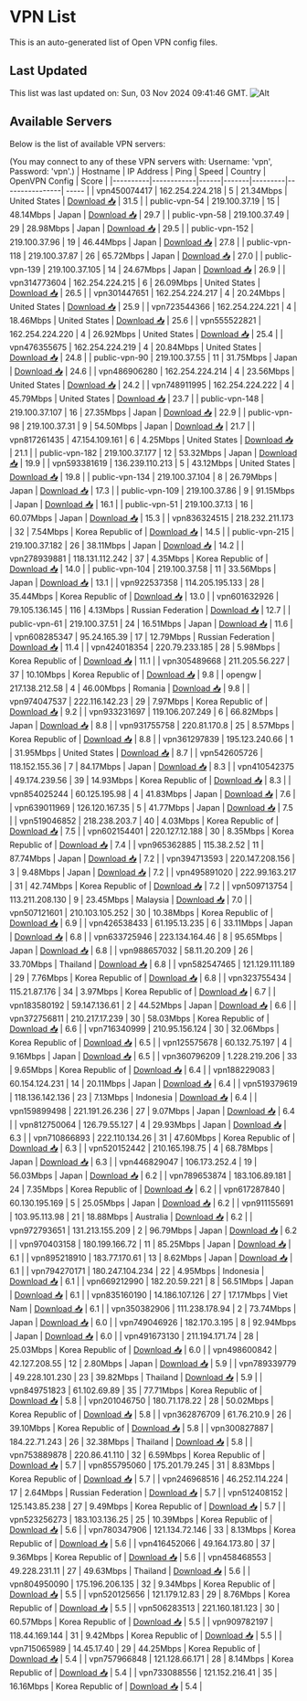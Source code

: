 # VPN List

This is an auto-generated list of Open VPN config files.

## Last Updated

This list was last updated on: Sun, 03 Nov 2024 09:41:46 GMT.
![Alt](https://repobeats.axiom.co/api/embed/186b98318ef1479477931607c1ad7d823f12451f.svg "Repobeats analytics image")

## Available Servers

Below is the list of available VPN servers:

(You may connect to any of these VPN servers with: Username: 'vpn', Password: 'vpn'.)
| Hostname | IP Address | Ping | Speed | Country | OpenVPN Config | Score |
|----------|------------|------|-------|---------|----------------| ----- |
| vpn450074417 | 162.254.224.218 | 5 | 21.34Mbps | United States | [Download 📥](./configs/server_0_US.ovpn) | 31.5 |
| public-vpn-54 | 219.100.37.19 | 15 | 48.14Mbps | Japan | [Download 📥](./configs/server_1_JP.ovpn) | 29.7 |
| public-vpn-58 | 219.100.37.49 | 29 | 28.98Mbps | Japan | [Download 📥](./configs/server_2_JP.ovpn) | 29.5 |
| public-vpn-152 | 219.100.37.96 | 19 | 46.44Mbps | Japan | [Download 📥](./configs/server_3_JP.ovpn) | 27.8 |
| public-vpn-118 | 219.100.37.87 | 26 | 65.72Mbps | Japan | [Download 📥](./configs/server_4_JP.ovpn) | 27.0 |
| public-vpn-139 | 219.100.37.105 | 14 | 24.67Mbps | Japan | [Download 📥](./configs/server_5_JP.ovpn) | 26.9 |
| vpn314773604 | 162.254.224.215 | 6 | 26.09Mbps | United States | [Download 📥](./configs/server_6_US.ovpn) | 26.5 |
| vpn301447651 | 162.254.224.217 | 4 | 20.24Mbps | United States | [Download 📥](./configs/server_7_US.ovpn) | 25.9 |
| vpn723544366 | 162.254.224.221 | 4 | 18.46Mbps | United States | [Download 📥](./configs/server_8_US.ovpn) | 25.6 |
| vpn555522821 | 162.254.224.220 | 4 | 26.92Mbps | United States | [Download 📥](./configs/server_9_US.ovpn) | 25.4 |
| vpn476355675 | 162.254.224.219 | 4 | 20.84Mbps | United States | [Download 📥](./configs/server_10_US.ovpn) | 24.8 |
| public-vpn-90 | 219.100.37.55 | 11 | 31.75Mbps | Japan | [Download 📥](./configs/server_11_JP.ovpn) | 24.6 |
| vpn486906280 | 162.254.224.214 | 4 | 23.56Mbps | United States | [Download 📥](./configs/server_12_US.ovpn) | 24.2 |
| vpn748911995 | 162.254.224.222 | 4 | 45.79Mbps | United States | [Download 📥](./configs/server_13_US.ovpn) | 23.7 |
| public-vpn-148 | 219.100.37.107 | 16 | 27.35Mbps | Japan | [Download 📥](./configs/server_14_JP.ovpn) | 22.9 |
| public-vpn-98 | 219.100.37.31 | 9 | 54.50Mbps | Japan | [Download 📥](./configs/server_15_JP.ovpn) | 21.7 |
| vpn817261435 | 47.154.109.161 | 6 | 4.25Mbps | United States | [Download 📥](./configs/server_16_US.ovpn) | 21.1 |
| public-vpn-182 | 219.100.37.177 | 12 | 53.32Mbps | Japan | [Download 📥](./configs/server_17_JP.ovpn) | 19.9 |
| vpn593381619 | 136.239.110.213 | 5 | 43.12Mbps | United States | [Download 📥](./configs/server_18_US.ovpn) | 19.8 |
| public-vpn-134 | 219.100.37.104 | 8 | 26.79Mbps | Japan | [Download 📥](./configs/server_19_JP.ovpn) | 17.3 |
| public-vpn-109 | 219.100.37.86 | 9 | 91.15Mbps | Japan | [Download 📥](./configs/server_20_JP.ovpn) | 16.1 |
| public-vpn-51 | 219.100.37.13 | 16 | 60.07Mbps | Japan | [Download 📥](./configs/server_21_JP.ovpn) | 15.3 |
| vpn836324515 | 218.232.211.173 | 32 | 7.54Mbps | Korea Republic of | [Download 📥](./configs/server_22_KR.ovpn) | 14.5 |
| public-vpn-215 | 219.100.37.182 | 26 | 38.11Mbps | Japan | [Download 📥](./configs/server_23_JP.ovpn) | 14.2 |
| vpn278939881 | 118.131.112.242 | 37 | 4.35Mbps | Korea Republic of | [Download 📥](./configs/server_24_KR.ovpn) | 14.0 |
| public-vpn-104 | 219.100.37.58 | 11 | 33.56Mbps | Japan | [Download 📥](./configs/server_25_JP.ovpn) | 13.1 |
| vpn922537358 | 114.205.195.133 | 28 | 35.44Mbps | Korea Republic of | [Download 📥](./configs/server_26_KR.ovpn) | 13.0 |
| vpn601632926 | 79.105.136.145 | 116 | 4.13Mbps | Russian Federation | [Download 📥](./configs/server_27_RU.ovpn) | 12.7 |
| public-vpn-61 | 219.100.37.51 | 24 | 16.51Mbps | Japan | [Download 📥](./configs/server_28_JP.ovpn) | 11.6 |
| vpn608285347 | 95.24.165.39 | 17 | 12.79Mbps | Russian Federation | [Download 📥](./configs/server_29_RU.ovpn) | 11.4 |
| vpn424018354 | 220.79.233.185 | 28 | 5.98Mbps | Korea Republic of | [Download 📥](./configs/server_30_KR.ovpn) | 11.1 |
| vpn305489668 | 211.205.56.227 | 37 | 10.10Mbps | Korea Republic of | [Download 📥](./configs/server_31_KR.ovpn) | 9.8 |
| opengw | 217.138.212.58 | 4 | 46.00Mbps | Romania | [Download 📥](./configs/server_32_RO.ovpn) | 9.8 |
| vpn974047537 | 222.116.142.23 | 29 | 7.97Mbps | Korea Republic of | [Download 📥](./configs/server_33_KR.ovpn) | 9.2 |
| vpn933231697 | 119.106.207.249 | 6 | 66.82Mbps | Japan | [Download 📥](./configs/server_34_JP.ovpn) | 8.8 |
| vpn931755758 | 220.81.170.8 | 25 | 8.57Mbps | Korea Republic of | [Download 📥](./configs/server_35_KR.ovpn) | 8.8 |
| vpn361297839 | 195.123.240.66 | 1 | 31.95Mbps | United States | [Download 📥](./configs/server_36_US.ovpn) | 8.7 |
| vpn542605726 | 118.152.155.36 | 7 | 84.17Mbps | Japan | [Download 📥](./configs/server_37_JP.ovpn) | 8.3 |
| vpn410542375 | 49.174.239.56 | 39 | 14.93Mbps | Korea Republic of | [Download 📥](./configs/server_38_KR.ovpn) | 8.3 |
| vpn854025244 | 60.125.195.98 | 4 | 41.83Mbps | Japan | [Download 📥](./configs/server_39_JP.ovpn) | 7.6 |
| vpn639011969 | 126.120.167.35 | 5 | 41.77Mbps | Japan | [Download 📥](./configs/server_40_JP.ovpn) | 7.5 |
| vpn519046852 | 218.238.203.7 | 40 | 4.03Mbps | Korea Republic of | [Download 📥](./configs/server_41_KR.ovpn) | 7.5 |
| vpn602154401 | 220.127.12.188 | 30 | 8.35Mbps | Korea Republic of | [Download 📥](./configs/server_42_KR.ovpn) | 7.4 |
| vpn965362885 | 115.38.2.52 | 11 | 87.74Mbps | Japan | [Download 📥](./configs/server_43_JP.ovpn) | 7.2 |
| vpn394713593 | 220.147.208.156 | 3 | 9.48Mbps | Japan | [Download 📥](./configs/server_44_JP.ovpn) | 7.2 |
| vpn495891020 | 222.99.163.217 | 31 | 42.74Mbps | Korea Republic of | [Download 📥](./configs/server_45_KR.ovpn) | 7.2 |
| vpn509713754 | 113.211.208.130 | 9 | 23.45Mbps | Malaysia | [Download 📥](./configs/server_46_MY.ovpn) | 7.0 |
| vpn507121601 | 210.103.105.252 | 30 | 10.38Mbps | Korea Republic of | [Download 📥](./configs/server_47_KR.ovpn) | 6.9 |
| vpn426538433 | 61.195.13.235 | 6 | 33.11Mbps | Japan | [Download 📥](./configs/server_48_JP.ovpn) | 6.8 |
| vpn633725946 | 223.134.164.46 | 8 | 95.65Mbps | Japan | [Download 📥](./configs/server_49_JP.ovpn) | 6.8 |
| vpn988657032 | 58.11.20.209 | 26 | 33.70Mbps | Thailand | [Download 📥](./configs/server_50_TH.ovpn) | 6.8 |
| vpn582547465 | 121.129.111.189 | 29 | 7.76Mbps | Korea Republic of | [Download 📥](./configs/server_51_KR.ovpn) | 6.8 |
| vpn323755434 | 115.21.87.176 | 34 | 3.97Mbps | Korea Republic of | [Download 📥](./configs/server_52_KR.ovpn) | 6.7 |
| vpn183580192 | 59.147.136.61 | 2 | 44.52Mbps | Japan | [Download 📥](./configs/server_53_JP.ovpn) | 6.6 |
| vpn372756811 | 210.217.17.239 | 30 | 58.03Mbps | Korea Republic of | [Download 📥](./configs/server_54_KR.ovpn) | 6.6 |
| vpn716340999 | 210.95.156.124 | 30 | 32.06Mbps | Korea Republic of | [Download 📥](./configs/server_55_KR.ovpn) | 6.5 |
| vpn125575678 | 60.132.75.197 | 4 | 9.16Mbps | Japan | [Download 📥](./configs/server_56_JP.ovpn) | 6.5 |
| vpn360796209 | 1.228.219.206 | 33 | 9.65Mbps | Korea Republic of | [Download 📥](./configs/server_57_KR.ovpn) | 6.4 |
| vpn188229083 | 60.154.124.231 | 14 | 20.11Mbps | Japan | [Download 📥](./configs/server_58_JP.ovpn) | 6.4 |
| vpn519379619 | 118.136.142.136 | 23 | 7.13Mbps | Indonesia | [Download 📥](./configs/server_59_ID.ovpn) | 6.4 |
| vpn159899498 | 221.191.26.236 | 27 | 9.07Mbps | Japan | [Download 📥](./configs/server_60_JP.ovpn) | 6.4 |
| vpn812750064 | 126.79.55.127 | 4 | 29.93Mbps | Japan | [Download 📥](./configs/server_61_JP.ovpn) | 6.3 |
| vpn710866893 | 222.110.134.26 | 31 | 47.60Mbps | Korea Republic of | [Download 📥](./configs/server_62_KR.ovpn) | 6.3 |
| vpn520152442 | 210.165.198.75 | 4 | 68.78Mbps | Japan | [Download 📥](./configs/server_63_JP.ovpn) | 6.3 |
| vpn446829047 | 106.173.252.4 | 19 | 56.03Mbps | Japan | [Download 📥](./configs/server_64_JP.ovpn) | 6.2 |
| vpn789653874 | 183.106.89.181 | 24 | 7.35Mbps | Korea Republic of | [Download 📥](./configs/server_65_KR.ovpn) | 6.2 |
| vpn617287840 | 60.130.195.169 | 5 | 25.05Mbps | Japan | [Download 📥](./configs/server_66_JP.ovpn) | 6.2 |
| vpn911155691 | 103.95.113.98 | 21 | 18.88Mbps | Australia | [Download 📥](./configs/server_67_AU.ovpn) | 6.2 |
| vpn972793651 | 131.213.155.209 | 2 | 96.79Mbps | Japan | [Download 📥](./configs/server_68_JP.ovpn) | 6.2 |
| vpn970403158 | 180.199.166.72 | 11 | 85.25Mbps | Japan | [Download 📥](./configs/server_69_JP.ovpn) | 6.1 |
| vpn895218910 | 183.77.170.61 | 13 | 8.62Mbps | Japan | [Download 📥](./configs/server_70_JP.ovpn) | 6.1 |
| vpn794270171 | 180.247.104.234 | 22 | 4.95Mbps | Indonesia | [Download 📥](./configs/server_71_ID.ovpn) | 6.1 |
| vpn669212990 | 182.20.59.221 | 8 | 56.51Mbps | Japan | [Download 📥](./configs/server_72_JP.ovpn) | 6.1 |
| vpn835160190 | 14.186.107.126 | 27 | 17.17Mbps | Viet Nam | [Download 📥](./configs/server_73_VN.ovpn) | 6.1 |
| vpn350382906 | 111.238.178.94 | 2 | 73.74Mbps | Japan | [Download 📥](./configs/server_74_JP.ovpn) | 6.0 |
| vpn749046926 | 182.170.3.195 | 8 | 92.94Mbps | Japan | [Download 📥](./configs/server_75_JP.ovpn) | 6.0 |
| vpn491673130 | 211.194.171.74 | 28 | 25.03Mbps | Korea Republic of | [Download 📥](./configs/server_76_KR.ovpn) | 6.0 |
| vpn498600842 | 42.127.208.55 | 12 | 2.80Mbps | Japan | [Download 📥](./configs/server_77_JP.ovpn) | 5.9 |
| vpn789339779 | 49.228.101.230 | 23 | 39.82Mbps | Thailand | [Download 📥](./configs/server_78_TH.ovpn) | 5.9 |
| vpn849751823 | 61.102.69.89 | 35 | 77.71Mbps | Korea Republic of | [Download 📥](./configs/server_79_KR.ovpn) | 5.8 |
| vpn201046750 | 180.71.178.22 | 28 | 50.02Mbps | Korea Republic of | [Download 📥](./configs/server_80_KR.ovpn) | 5.8 |
| vpn362876709 | 61.76.210.9 | 26 | 39.10Mbps | Korea Republic of | [Download 📥](./configs/server_81_KR.ovpn) | 5.8 |
| vpn300827887 | 184.22.71.243 | 26 | 32.38Mbps | Thailand | [Download 📥](./configs/server_82_TH.ovpn) | 5.8 |
| vpn753889878 | 220.86.41.110 | 32 | 6.59Mbps | Korea Republic of | [Download 📥](./configs/server_83_KR.ovpn) | 5.7 |
| vpn855795060 | 175.201.79.245 | 31 | 8.83Mbps | Korea Republic of | [Download 📥](./configs/server_84_KR.ovpn) | 5.7 |
| vpn246968516 | 46.252.114.224 | 17 | 2.64Mbps | Russian Federation | [Download 📥](./configs/server_85_RU.ovpn) | 5.7 |
| vpn512408152 | 125.143.85.238 | 27 | 9.49Mbps | Korea Republic of | [Download 📥](./configs/server_86_KR.ovpn) | 5.7 |
| vpn523256273 | 183.103.136.25 | 25 | 10.39Mbps | Korea Republic of | [Download 📥](./configs/server_87_KR.ovpn) | 5.6 |
| vpn780347906 | 121.134.72.146 | 33 | 8.13Mbps | Korea Republic of | [Download 📥](./configs/server_88_KR.ovpn) | 5.6 |
| vpn416452066 | 49.164.173.80 | 37 | 9.36Mbps | Korea Republic of | [Download 📥](./configs/server_89_KR.ovpn) | 5.6 |
| vpn458468553 | 49.228.231.11 | 27 | 49.63Mbps | Thailand | [Download 📥](./configs/server_90_TH.ovpn) | 5.6 |
| vpn804950090 | 175.196.206.135 | 32 | 9.34Mbps | Korea Republic of | [Download 📥](./configs/server_91_KR.ovpn) | 5.5 |
| vpn520125656 | 121.179.12.83 | 29 | 8.76Mbps | Korea Republic of | [Download 📥](./configs/server_92_KR.ovpn) | 5.5 |
| vpn506283513 | 221.160.181.123 | 30 | 60.57Mbps | Korea Republic of | [Download 📥](./configs/server_93_KR.ovpn) | 5.5 |
| vpn909782197 | 118.44.169.144 | 31 | 9.42Mbps | Korea Republic of | [Download 📥](./configs/server_94_KR.ovpn) | 5.5 |
| vpn715065989 | 14.45.17.40 | 29 | 44.25Mbps | Korea Republic of | [Download 📥](./configs/server_95_KR.ovpn) | 5.4 |
| vpn757966848 | 121.128.66.171 | 28 | 8.14Mbps | Korea Republic of | [Download 📥](./configs/server_96_KR.ovpn) | 5.4 |
| vpn733088556 | 121.152.216.41 | 35 | 16.16Mbps | Korea Republic of | [Download 📥](./configs/server_97_KR.ovpn) | 5.4 |
